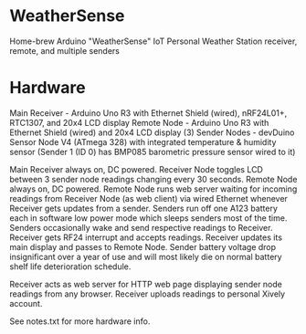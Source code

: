 # WeatherSense
Home-brew Arduino "WeatherSense" IoT Personal Weather Station receiver, remote, and multiple senders

Hardware
========
Main Receiver - Arduino Uno R3 with Ethernet Shield (wired), nRF24L01+, RTC1307, and 20x4 LCD display
Remote Node - Arduino Uno R3 with Ethernet Shield (wired) and 20x4 LCD display
(3) Sender Nodes - devDuino Sensor Node V4 (ATmega 328) with integrated temperature & humidity sensor
(Sender 1 (ID 0) has BMP085 barometric pressure sensor wired to it)

Main Receiver always on, DC powered.  Receiver Node toggles LCD between 3 sender node readings changing every 30 seconds.
Remote Node always on, DC powered.  Remote Node runs web server waiting for incoming readings from Receiver Node (as web client) via wired Ethernet whenever Receiver gets updates from a sender.
Senders run off one A123 battery each in software low power mode which sleeps senders most of the time.  Senders occasionally wake and send respective readings to Receiver.  Receiver gets RF24 interrupt and accepts readings.  Receiver updates its main display and passes to Remote Node.  Sender battery voltage drop insignificant over a year of use and will most likely die on normal battery shelf life deterioration schedule.

Receiver acts as web server for HTTP web page displaying sender node readings from any browser.  Receiver uploads readings to personal Xively account.

See notes.txt for more hardware info.
